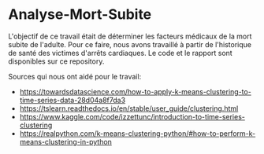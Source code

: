 # Analyse-Mort-Subite

L'objectif de ce travail était de déterminer les facteurs médicaux de la mort subite de l'adulte. 
Pour ce faire, nous avons travaillé à partir de l'historique de santé des victimes d'arrêts cardiaques. 
Le code et le rapport sont disponibles sur ce repository. 

Sources qui nous ont aidé pour le travail:
- https://towardsdatascience.com/how-to-apply-k-means-clustering-to-time-series-data-28d04a8f7da3
- https://tslearn.readthedocs.io/en/stable/user_guide/clustering.html
- https://www.kaggle.com/code/izzettunc/introduction-to-time-series-clustering
- https://realpython.com/k-means-clustering-python/#how-to-perform-k-means-clustering-in-python
